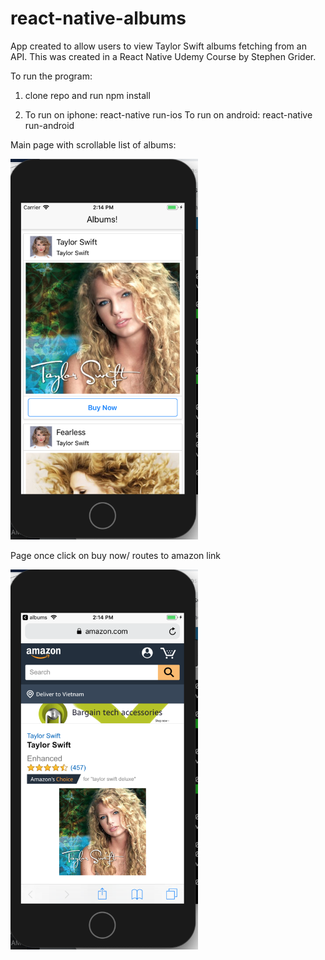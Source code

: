 # react-native-albums

App created to allow users to view Taylor Swift albums fetching from an API. This was created in a React Native Udemy Course by Stephen Grider.

To run the program:

1.  clone repo and run npm install

2.  To run on iphone: react-native run-ios
    To run on android: react-native run-android

Main page with scrollable list of albums:

<img src="documentation/albums.png" width="300">

Page once click on buy now/ routes to amazon link

<img src="documentation/amazon.png" width="300">
